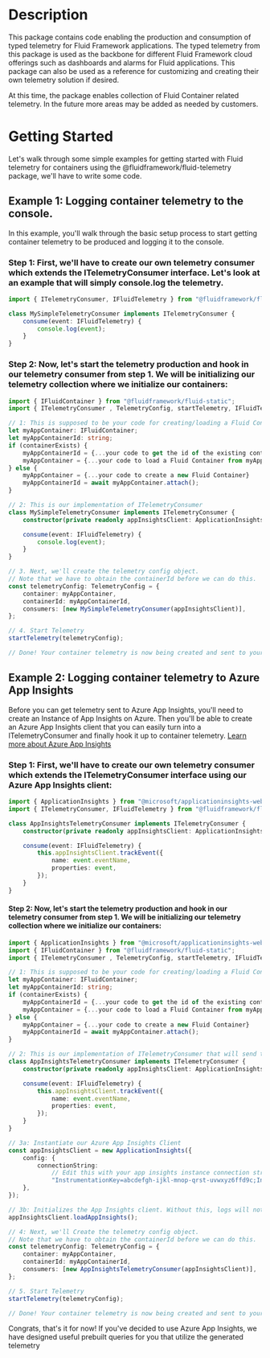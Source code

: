 # Description

This package contains code enabling the production and consumption of typed telemetry for Fluid Framework applications. The typed telemetry from this package is used as the backbone for different Fluid Framework cloud offerings such as dashboards and alarms for Fluid applications. This package can also be used as a reference for customizing and creating their own telemetry solution if desired.

At this time, the package enables collection of Fluid Container related telemetry. In the future more areas may be added as needed by customers.

# Getting Started

Let's walk through some simple examples for getting started with Fluid telemetry for containers using the @fluidframework/fluid-telemetry package, we'll have to write some code.

## Example 1: Logging container telemetry to the console.

In this example, you'll walk through the basic setup process to start getting container telemetry to be produced and logging it to the console.

### Step 1: First, we'll have to create our own telemetry consumer which extends the ITelemetryConsumer interface. Let's look at an example that will simply console.log the telemetry.

```ts
import { ITelemetryConsumer, IFluidTelemetry } from "@fluidframework/fluid-telemetry";

class MySimpleTelemetryConsumer implements ITelemetryConsumer {
	consume(event: IFluidTelemetry) {
		console.log(event);
	}
}
```

### Step 2: Now, let's start the telemetry production and hook in our telemetry consumer from step 1. We will be initializing our telemetry collection where we initialize our containers:

```ts
import { IFluidContainer } from "@fluidframework/fluid-static";
import { ITelemetryConsumer , TelemetryConfig, startTelemetry, IFluidTelemetry } from "@fluidframework/external-telemetry"

// 1: This is supposed to be your code for creating/loading a Fluid Container
let myAppContainer: IFluidContainer;
let myAppContainerId: string;
if (containerExists) {
    myAppContainerId = {...your code to get the id of the existing container}
    myAppContainer = {...your code to load a Fluid Container from myAppContainerId}
} else {
    myAppContainer = {...your code to create a new Fluid Container}
    myAppContainerId = await myAppContainer.attach();
}

// 2: This is our implementation of ITelemetryConsumer
class MySimpleTelemetryConsumer implements ITelemetryConsumer {
    constructor(private readonly appInsightsClient: ApplicationInsights) {}

    consume(event: IFluidTelemetry) {
        console.log(event);
    }
}

// 3. Next, we'll create the telemetry config object.
// Note that we have to obtain the containerId before we can do this.
const telemetryConfig: TelemetryConfig = {
    container: myAppContainer,
    containerId: myAppContainerId,
    consumers: [new MySimpleTelemetryConsumer(appInsightsClient)],
};

// 4. Start Telemetry
startTelemetry(telemetryConfig);

// Done! Your container telemetry is now being created and sent to your Telemetry Consumer
```

## Example 2: Logging container telemetry to Azure App Insights

Before you can get telemetry sent to Azure App Insights, you'll need to create an Instance of App Insights on Azure. Then you'll be able to create an Azure App Insights client that you can easily turn into a ITelemetryConsumer and finally hook it up to container telemetry. [Learn more about Azure App Insights](https://learn.microsoft.com/en-us/azure/azure-monitor/app/app-insights-overview)

### Step 1: First, we'll have to create our own telemetry consumer which extends the ITelemetryConsumer interface using our Azure App Insights client:

```ts
import { ApplicationInsights } from "@microsoft/applicationinsights-web";
import { ITelemetryConsumer, IFluidTelemetry } from "@fluidframework/fluid-telemetry";

class AppInsightsTelemetryConsumer implements ITelemetryConsumer {
	constructor(private readonly appInsightsClient: ApplicationInsights) {}

	consume(event: IFluidTelemetry) {
		this.appInsightsClient.trackEvent({
			name: event.eventName,
			properties: event,
		});
	}
}
```

#### Step 2: Now, let's start the telemetry production and hook in our telemetry consumer from step 1. We will be initializing our telemetry collection where we initialize our containers:

```ts
import { ApplicationInsights } from "@microsoft/applicationinsights-web";
import { IFluidContainer } from "@fluidframework/fluid-static";
import { ITelemetryConsumer , TelemetryConfig, startTelemetry, IFluidTelemetry } from "@fluidframework/external-telemetry"

// 1: This is supposed to be your code for creating/loading a Fluid Container
let myAppContainer: IFluidContainer;
let myAppContainerId: string;
if (containerExists) {
    myAppContainerId = {...your code to get the id of the existing container}
    myAppContainer = {...your code to load a Fluid Container from myAppContainerId}
} else {
    myAppContainer = {...your code to create a new Fluid Container}
    myAppContainerId = await myAppContainer.attach();
}

// 2: This is our implementation of ITelemetryConsumer that will send telemetry to Azure App Insights
class AppInsightsTelemetryConsumer implements ITelemetryConsumer {
    constructor(private readonly appInsightsClient: ApplicationInsights) {}

    consume(event: IFluidTelemetry) {
        this.appInsightsClient.trackEvent({
            name: event.eventName,
            properties: event,
        });
    }
}

// 3a: Instantiate our Azure App Insights Client
const appInsightsClient = new ApplicationInsights({
    config: {
        connectionString:
            // Edit this with your app insights instance connection string (this is an example string)
            "InstrumentationKey=abcdefgh-ijkl-mnop-qrst-uvwxyz6ffd9c;IngestionEndpoint=https://westus2-2.in.applicationinsights.azure.com/;LiveEndpoint=https://westus2.livediagnostics.monitor.azure.com/",
    },
});

// 3b: Initializes the App Insights client. Without this, logs will not be sent to Azure.
appInsightsClient.loadAppInsights();

// 4: Next, we'll Create the telemetry config object.
// Note that we have to obtain the containerId before we can do this.
const telemetryConfig: TelemetryConfig = {
    container: myAppContainer,
    containerId: myAppContainerId,
    consumers: [new AppInsightsTelemetryConsumer(appInsightsClient)],
};

// 5. Start Telemetry
startTelemetry(telemetryConfig);

// Done! Your container telemetry is now being created and sent to your Telemetry Consumer which will forward it to Azure App Insights.
```

Congrats, that's it for now! If you've decided to use Azure App Insights, we have designed useful prebuilt queries for you that utilize the generated telemetry
